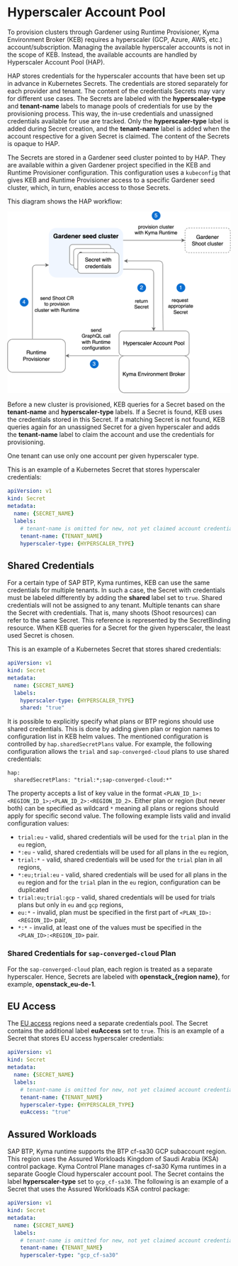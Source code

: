 # Hyperscaler Account Pool

To provision clusters through Gardener using Runtime Provisioner, Kyma Environment Broker (KEB) requires a hyperscaler (GCP, Azure, AWS, etc.) account/subscription. Managing the available hyperscaler accounts is not in the scope of KEB. Instead, the available accounts are handled by Hyperscaler Account Pool (HAP).

HAP stores credentials for the hyperscaler accounts that have been set up in advance in Kubernetes Secrets. The credentials are stored separately for each provider and tenant. The content of the credentials Secrets may vary for different use cases. The Secrets are labeled with the **hyperscaler-type** and **tenant-name** labels to manage pools of credentials for use by the provisioning process. This way, the in-use credentials and unassigned credentials available for use are tracked. Only the **hyperscaler-type** label is added during Secret creation, and the **tenant-name** label is added when the account respective for a given Secret is claimed. The content of the Secrets is opaque to HAP.

The Secrets are stored in a Gardener seed cluster pointed to by HAP. They are available within a given Gardener project specified in the KEB and Runtime Provisioner configuration. This configuration uses a `kubeconfig` that gives KEB and Runtime Provisioner access to a specific Gardener seed cluster, which, in turn, enables access to those Secrets.

This diagram shows the HAP workflow:

![hap-workflow](../assets/hap-flow.drawio.svg)

Before a new cluster is provisioned, KEB queries for a Secret based on the **tenant-name** and **hyperscaler-type** labels.
If a Secret is found, KEB uses the credentials stored in this Secret. If a matching Secret is not found, KEB queries again for an unassigned Secret for a given hyperscaler and adds the **tenant-name** label to claim the account and use the credentials for provisioning.

One tenant can use only one account per given hyperscaler type.

This is an example of a Kubernetes Secret that stores hyperscaler credentials:

```yaml
apiVersion: v1
kind: Secret
metadata:
  name: {SECRET_NAME}
  labels:
    # tenant-name is omitted for new, not yet claimed account credentials
    tenant-name: {TENANT_NAME}
    hyperscaler-type: {HYPERSCALER_TYPE}
```

## Shared Credentials

For a certain type of SAP BTP, Kyma runtimes, KEB can use the same credentials for multiple tenants.
In such a case, the Secret with credentials must be labeled differently by adding the **shared** label set to `true`. Shared credentials will not be assigned to any tenant.
Multiple tenants can share the Secret with credentials. That is, many shoots (Shoot resources) can refer to the same Secret. This reference is represented by the SecretBinding resource.
When KEB queries for a Secret for the given hyperscaler, the least used Secret is chosen.  

This is an example of a Kubernetes Secret that stores shared credentials:

```yaml
apiVersion: v1
kind: Secret
metadata:
  name: {SECRET_NAME}
  labels:
    hyperscaler-type: {HYPERSCALER_TYPE}
    shared: "true"
```

It is possible to explicitly specify what plans or BTP regions should use shared credentials. This is done by adding given plan or region names to configuration list in KEB helm values. The mentioned configuration is controlled by `hap.sharedSecretPlans` value. For example, the following configuration allows the `trial` and `sap-converged-cloud` plans to use shared credentials:

```
hap: 
  sharedSecretPlans: "trial:*;sap-converged-cloud:*"
```

The property accepts a list of key value in the format `<PLAN_ID_1>:<REGION_ID_1>;<PLAN_ID_2>:<REGION_ID_2>`. Either plan or region (but never both) can be specified as wildcard `*` meaning all plans or regions should apply for specific second value. The following example lists valid and invalid configuration values:
* `trial:eu` - valid, shared credentials will be used for the `trial` plan in the `eu` region,
* `*:eu` - valid, shared credentials will be used for all plans in the `eu` region,
* `trial:*` - valid, shared credentials will be used for the `trial` plan in all regions,
* `*:eu;trial:eu` - valid, shared credentials will be used for all plans in the `eu` region and for the `trial` plan in the `eu` region, configuration can be duplicated
* `trial:eu;trial:gcp` - valid, shared credentials will be used for trials plans but only in `eu` and `gcp` regions,
* `eu:*` - invalid, plan must be specified in the first part of `<PLAN_ID>:<REGION_ID>` pair,
* `*:*` - invalid, at least one of the values must be specified in the `<PLAN_ID>:<REGION_ID>` pair.

### Shared Credentials for `sap-converged-cloud` Plan

For the `sap-converged-cloud` plan, each region is treated as a separate hyperscaler. Hence, Secrets are labeled with **openstack_{region name}**, for example, **openstack_eu-de-1**.

## EU Access

The [EU access](03-20-eu-access.md) regions need a separate credentials pool. The Secret contains the additional label **euAccess** set to `true`. This is an example of a Secret that stores EU access hyperscaler credentials:

```yaml
apiVersion: v1
kind: Secret
metadata:
  name: {SECRET_NAME}
  labels:
    # tenant-name is omitted for new, not yet claimed account credentials
    tenant-name: {TENANT_NAME}
    hyperscaler-type: {HYPERSCALER_TYPE}
    euAccess: "true"
```

## Assured Workloads

SAP BTP, Kyma runtime supports the BTP cf-sa30 GCP subaccount region. This region uses the Assured Workloads Kingdom of Saudi Arabia (KSA) control package. Kyma Control Plane manages cf-sa30 Kyma runtimes in a separate
Google Cloud hyperscaler account pool. The Secret contains the label **hyperscaler-type** set to `gcp_cf-sa30`. The following is an example of a Secret that uses the Assured Workloads KSA control package:

```yaml
apiVersion: v1
kind: Secret
metadata:
  name: {SECRET_NAME}
  labels:
    # tenant-name is omitted for new, not yet claimed account credentials
    tenant-name: {TENANT_NAME}
    hyperscaler-type: "gcp_cf-sa30"
```
